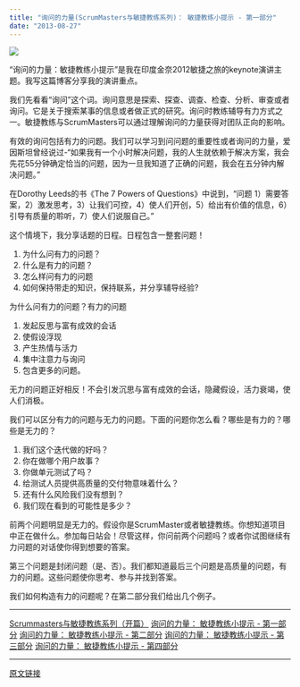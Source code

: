 ```yaml
---
title: "询问的力量(ScrumMasters与敏捷教练系列)： 敏捷教练小提示 - 第一部分"
date: "2013-08-27"
---
```


![](http://bobjiang.github.io/images/sm_and_coaching-p1.jpg)

“询问的力量：敏捷教练小提示”是我在印度金奈2012敏捷之旅的keynote演讲主题。我写这篇博客分享我的演讲重点。

我们先看看“询问”这个词。询问意思是探索、探查、调查、检查、分析、审查或者询问。它是关于搜索某事的信息或者做正式的研究。询问时教练辅导有力方式之一。敏捷教练与ScrumMasters可以通过理解询问的力量获得对团队正向的影响。

有效的询问包括有力的问题。我们可以学习到问问题的重要性或者询问的力量，爱因斯坦曾经说过-“如果我有一个小时解决问题，我的人生就依赖于解决方案，我会先花55分钟确定恰当的问题，因为一旦我知道了正确的问题，我会在五分钟内解决问题。”

在Dorothy Leeds的书《The 7 Powers of Questions》中说到，“问题 1）需要答案，2）激发思考，3）让我们可控，4）使人们开创，5）给出有价值的信息，6）引导有质量的聆听，7）使人们说服自己。”

这个情境下，我分享话题的日程。日程包含一整套问题！

1. 为什么问有力的问题？
2. 什么是有力的问题？
3. 怎么样问有力的问题
4. 如何保持带走的知识，保持联系，并分享辅导经验?

为什么问有力的问题？有力的问题

1. 发起反思与富有成效的会话
2. 使假设浮现
3. 产生热情与活力
4. 集中注意力与询问
5. 包含更多的问题。

无力的问题正好相反！不会引发沉思与富有成效的会话，隐藏假设，活力衰竭，使人们消极。

我们可以区分有力的问题与无力的问题。下面的问题你怎么看？哪些是有力的？哪些是无力的？

1. 我们这个迭代做的好吗？
2. 你在做哪个用户故事？
3. 你做单元测试了吗？
4. 给测试人员提供高质量的交付物意味着什么？
5. 还有什么风险我们没有想到？
6. 我们现在看到的可能性是多少？

前两个问题明显是无力的。假设你是ScrumMaster或者敏捷教练。你想知道项目中正在做什么。参加每日站会！尽管这样，你问前两个问题吗？或者你试图继续有力问题的对话使你得到想要的答案。

第三个问题是封闭问题（是、否）。我们都知道最后三个问题是高质量的问题，有力的问题。这些问题使你思考、参与并找到答案。

我们如何构造有力的问题呢？在第二部分我们给出几个例子。

* * *

[Scrummasters与敏捷教练系列（开篇）](http://bobjiang.com/blog/2013/02/10/scrummaster-and-coach-opening/) [询问的力量： 敏捷教练小提示 - 第一部分](http://bobjiang.com/blog/2013/02/11/scrummaster-and-coaching-part1/) [询问的力量： 敏捷教练小提示 - 第二部分](http://bobjiang.com/blog/2013/02/12/scrummaster-and-coaching-part2/) [询问的力量： 敏捷教练小提示 - 第三部分](http://bobjiang.com/blog/2013/02/13/scrummaster-and-coaching-part3/) [询问的力量： 敏捷教练小提示 - 第四部分](http://bobjiang.com/blog/2013/02/14/scrummaster-and-coaching-part4/)

* * *

[原文链接](http://se-thoughtograph.blogspot.in/2012/10/the-power-of-inquiry-coaching-tips-for.html)
